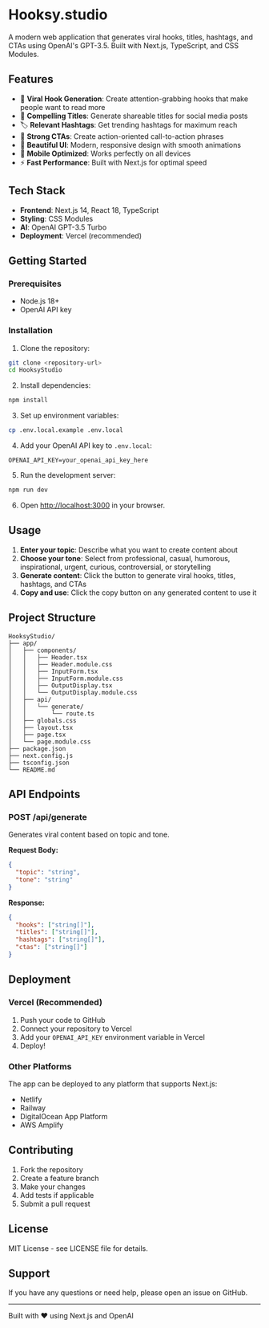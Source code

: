 # Hooksy.studio

A modern web application that generates viral hooks, titles, hashtags, and CTAs using OpenAI's GPT-3.5. Built with Next.js, TypeScript, and CSS Modules.

## Features

- 🎯 **Viral Hook Generation**: Create attention-grabbing hooks that make people want to read more
- 📝 **Compelling Titles**: Generate shareable titles for social media posts
- 🏷️ **Relevant Hashtags**: Get trending hashtags for maximum reach
- 🎪 **Strong CTAs**: Create action-oriented call-to-action phrases
- 🎨 **Beautiful UI**: Modern, responsive design with smooth animations
- 📱 **Mobile Optimized**: Works perfectly on all devices
- ⚡ **Fast Performance**: Built with Next.js for optimal speed

## Tech Stack

- **Frontend**: Next.js 14, React 18, TypeScript
- **Styling**: CSS Modules
- **AI**: OpenAI GPT-3.5 Turbo
- **Deployment**: Vercel (recommended)

## Getting Started

### Prerequisites

- Node.js 18+ 
- OpenAI API key

### Installation

1. Clone the repository:
```bash
git clone <repository-url>
cd HooksyStudio
```

2. Install dependencies:
```bash
npm install
```

3. Set up environment variables:
```bash
cp .env.local.example .env.local
```

4. Add your OpenAI API key to `.env.local`:
```
OPENAI_API_KEY=your_openai_api_key_here
```

5. Run the development server:
```bash
npm run dev
```

6. Open [http://localhost:3000](http://localhost:3000) in your browser.

## Usage

1. **Enter your topic**: Describe what you want to create content about
2. **Choose your tone**: Select from professional, casual, humorous, inspirational, urgent, curious, controversial, or storytelling
3. **Generate content**: Click the button to generate viral hooks, titles, hashtags, and CTAs
4. **Copy and use**: Click the copy button on any generated content to use it

## Project Structure

```
HooksyStudio/
├── app/
│   ├── components/
│   │   ├── Header.tsx
│   │   ├── Header.module.css
│   │   ├── InputForm.tsx
│   │   ├── InputForm.module.css
│   │   ├── OutputDisplay.tsx
│   │   └── OutputDisplay.module.css
│   ├── api/
│   │   └── generate/
│   │       └── route.ts
│   ├── globals.css
│   ├── layout.tsx
│   ├── page.tsx
│   └── page.module.css
├── package.json
├── next.config.js
├── tsconfig.json
└── README.md
```

## API Endpoints

### POST /api/generate

Generates viral content based on topic and tone.

**Request Body:**
```json
{
  "topic": "string",
  "tone": "string"
}
```

**Response:**
```json
{
  "hooks": ["string[]"],
  "titles": ["string[]"],
  "hashtags": ["string[]"],
  "ctas": ["string[]"]
}
```

## Deployment

### Vercel (Recommended)

1. Push your code to GitHub
2. Connect your repository to Vercel
3. Add your `OPENAI_API_KEY` environment variable in Vercel
4. Deploy!

### Other Platforms

The app can be deployed to any platform that supports Next.js:
- Netlify
- Railway
- DigitalOcean App Platform
- AWS Amplify

## Contributing

1. Fork the repository
2. Create a feature branch
3. Make your changes
4. Add tests if applicable
5. Submit a pull request

## License

MIT License - see LICENSE file for details.

## Support

If you have any questions or need help, please open an issue on GitHub.

---

Built with ❤️ using Next.js and OpenAI 